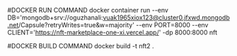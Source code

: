#DOCKER RUN COMMAND
docker container run --env DB='mongodb+srv://oguzhanali:vuak1965xiox123@cluster0.jfxwd.mongodb.net/Capsule?retryWrites=true&w=majority' --env PORT=8000 --env CLIENT='https://nft-marketplace-one-xi.vercel.app/' -dp 8000:8000 nft

#DOCKER BUILD COMMAND
docker build -t nft2 .
